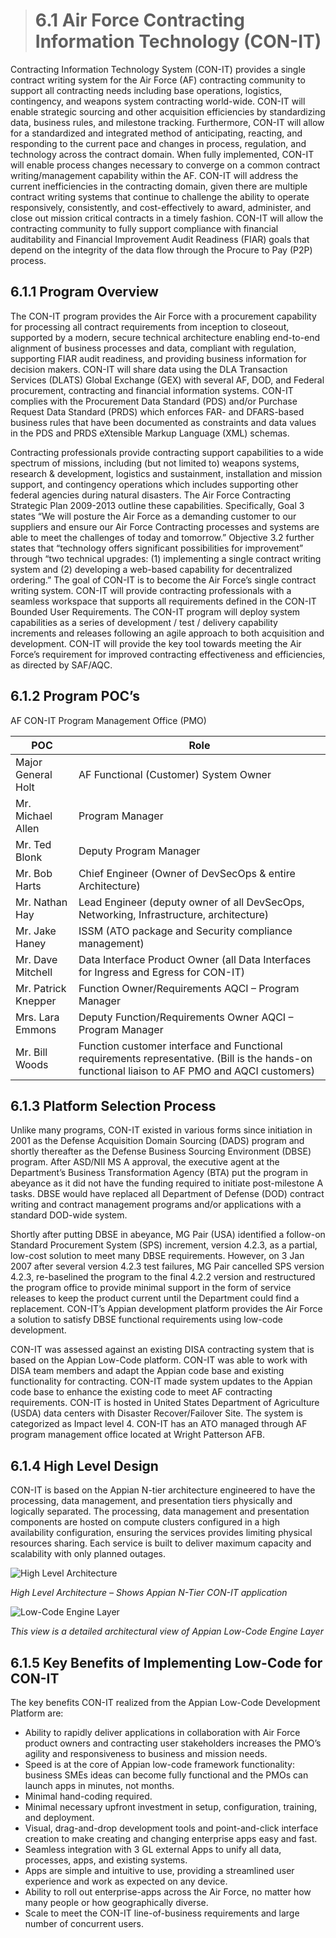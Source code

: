 > # **6.1** Air Force Contracting Information Technology (CON-IT)

Contracting Information Technology System (CON-IT) provides a single contract writing system for the Air Force (AF) contracting community to support all contracting needs including base operations, logistics, contingency, and weapons system contracting world-wide. CON-IT will enable strategic sourcing and other acquisition efficiencies by standardizing data, business rules, and milestone tracking. Furthermore, CON-IT will allow for a standardized and integrated method of anticipating, reacting, and responding to the current pace and changes in process, regulation, and technology across the contract domain. When fully implemented, CON-IT will enable process changes necessary to converge on a common contract writing/management capability within the AF. CON-IT will address the current inefficiencies in the contracting domain, given there are multiple contract writing systems that continue to challenge the ability to operate responsively, consistently, and cost-effectively to award, administer, and close out mission critical contracts in a timely fashion. CON-IT will allow the contracting community to fully support compliance with financial auditability and Financial Improvement Audit Readiness (FIAR) goals that depend on the integrity of the data flow through the Procure to Pay (P2P) process.

## 6.1.1 Program Overview

The CON-IT program provides the Air Force with a procurement capability for processing all contract requirements from inception to closeout, supported by a modern, secure technical architecture enabling end-to-end alignment of business processes and data, compliant with regulation, supporting FIAR audit readiness, and providing business information for decision makers. CON-IT will share data using the DLA Transaction Services (DLATS) Global Exchange (GEX) with several AF, DOD, and Federal procurement, contracting and financial information systems. CON-IT complies with the Procurement Data Standard (PDS) and/or Purchase Request Data Standard (PRDS) which enforces FAR- and DFARS-based business rules that have been documented as constraints and data values in the PDS and PRDS eXtensible Markup Language (XML) schemas.

Contracting professionals provide contracting support capabilities to a wide spectrum of missions, including (but not limited to) weapons systems, research & development, logistics and sustainment, installation and mission support, and contingency operations which includes supporting other federal agencies during natural disasters. The Air Force Contracting Strategic Plan 2009-2013 outline these capabilities. Specifically, Goal 3 states “We will posture the Air Force as a demanding customer to our suppliers and ensure our Air Force Contracting processes and systems are able to meet the challenges of today and tomorrow.” Objective 3.2 further states that “technology offers significant possibilities for improvement” through “two technical upgrades: (1) implementing a single contract writing system and (2) developing a web-based capability for decentralized ordering.” The goal of CON-IT is to become the Air Force’s single contract writing system. CON-IT will provide contracting professionals with a seamless workspace that supports all requirements defined in the CON-IT Bounded User Requirements. The CON-IT program will deploy system capabilities as a series of development / test / delivery capability increments and releases following an agile approach to both acquisition and development. CON-IT will provide the key tool towards meeting the Air Force’s requirement for improved contracting effectiveness and efficiencies, as directed by SAF/AQC.


## 6.1.2 Program POC’s

AF CON-IT Program Management Office (PMO)


| POC                 | Role                                                                                                                                           |
| ------------------- | ---------------------------------------------------------------------------------------------------------------------------------------------- |
| Major General Holt  | AF Functional (Customer) System Owner                                                                                                          |
| Mr. Michael Allen   | Program Manager                                                                                                                                |
| Mr. Ted Blonk       | Deputy Program Manager                                                                                                                         |
| Mr. Bob Harts       | Chief Engineer (Owner of DevSecOps & entire Architecture)                                                                                      |
| Mr. Nathan Hay      | Lead Engineer (deputy owner of all DevSecOps, Networking, Infrastructure, architecture)                                                        |
| Mr. Jake Haney      | ISSM (ATO package and Security compliance management)                                                                                          |
| Mr. Dave Mitchell   | Data Interface Product Owner (all Data Interfaces for Ingress and Egress for CON-IT)                                                           |
| Mr. Patrick Knepper | Function Owner/Requirements AQCI – Program Manager                                                                                             |
| Mrs. Lara Emmons    | Deputy Function/Requirements Owner AQCI – Program Manager                                                                                      |
| Mr. Bill Woods      | Function customer interface and Functional requirements representative. (Bill is the hands-on functional liaison to AF PMO and AQCI customers) |



## 6.1.3 Platform Selection Process

Unlike many programs, CON-IT existed in various forms since initiation in 2001 as the Defense Acquisition Domain Sourcing (DADS) program and shortly thereafter as the Defense Business Sourcing Environment (DBSE) program. After ASD/NII MS A approval, the executive agent at the Department’s Business Transformation Agency (BTA) put the program in abeyance as it did not have the funding required to initiate post-milestone A tasks. DBSE would have replaced all Department of Defense (DOD) contract writing and contract management programs and/or applications with a standard DOD-wide system.

Shortly after putting DBSE in abeyance, MG Pair (USA) identified a follow-on Standard Procurement System (SPS) increment, version 4.2.3, as a partial, low-cost solution to meet many DBSE requirements. However, on 3 Jan 2007 after several version 4.2.3 test failures, MG Pair cancelled SPS version 4.2.3, re-baselined the program to the final 4.2.2 version and restructured the program office to provide minimal support in the form of service releases to keep the product current until the Department could find a replacement. CON-IT’s Appian development platform provides the Air Force a solution to satisfy DBSE functional requirements using low-code development.

CON-IT was assessed against an existing DISA contracting system that is based on the Appian Low-Code platform. CON-IT was able to work with DISA team members and adapt the Appian code base and existing functionality for contracting. CON-IT made system updates to the Appian code base to enhance the existing code to meet AF contracting requirements. CON-IT is hosted in United States Department of Agriculture (USDA) data centers with Disaster Recover/Failover Site. The system is categorized as Impact level 4. CON-IT has an ATO managed through AF program management office located at Wright Patterson AFB.

## 6.1.4 High Level Design

CON-IT is based on the Appian N-tier architecture engineered to have the processing, data management, and presentation tiers physically and logically separated.  The processing, data management and presentation components are hosted on compute clusters configured in a high availability configuration, ensuring the services provides limiting physical resources sharing. Each service is built to deliver maximum capacity and scalability with only planned outages.

![High Level Architecture](images/6-1-high-level.png)



_High Level Architecture – Shows Appian N-Tier CON-IT application_

![Low-Code Engine Layer](images/6-1-engine-layer.png)

_This view is a detailed architectural view of Appian Low-Code Engine Layer_

## 6.1.5 Key Benefits of Implementing Low-Code for CON-IT

The key benefits CON-IT realized from the Appian Low-Code Development Platform are:

- Ability to rapidly deliver applications in collaboration with Air Force product owners and contracting user stakeholders increases the PMO’s agility and responsiveness to business and mission needs.
- Speed is at the core of Appian low-code framework functionality: business SMEs ideas can become fully functional and the PMOs can launch apps in minutes, not months.
- Minimal hand-coding required.
- Minimal necessary upfront investment in setup, configuration, training, and deployment.
- Visual, drag-and-drop development tools and point-and-click interface creation to make creating and changing enterprise apps easy and fast.
- Seamless integration with 3 GL external Apps to unify all data, processes, apps, and existing systems.
- Apps are simple and intuitive to use, providing a streamlined user experience and work as expected on any device.
- Ability to roll out enterprise-apps across the Air Force, no matter how many people or how geographically diverse.
- Scale to meet the CON-IT line-of-business requirements and large number of concurrent users.
